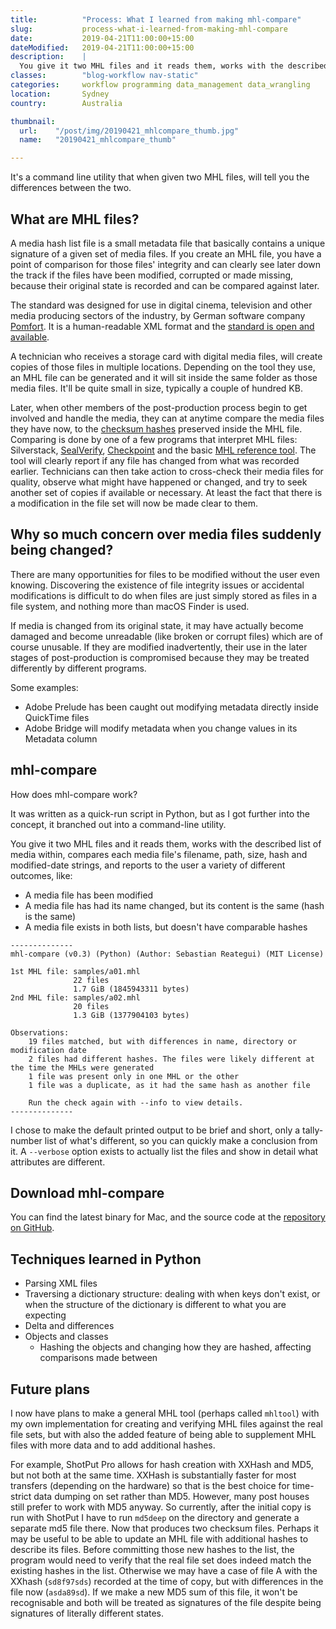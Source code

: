 ```yaml
---
title:          "Process: What I learned from making mhl-compare"
slug:           process-what-i-learned-from-making-mhl-compare
date:           2019-04-21T11:00:00+15:00
dateModified:   2019-04-21T11:00:00+15:00
description:    |
  You give it two MHL files and it reads them, works with the described list of media within, compares each media file's filename, path, size, hash and modified-date strings, and reports to the user a variety of different outcomes.
classes:        "blog-workflow nav-static"
categories:     workflow programming data_management data_wrangling
location:       Sydney
country:        Australia

thumbnail:
  url:    "/post/img/20190421_mhlcompare_thumb.jpg"
  name:   "20190421_mhlcompare_thumb"

---
```


It's a command line utility that when given two MHL files, will tell you the differences between the two.

## What are MHL files?

A media hash list file is a small metadata file that basically contains a unique signature of a given set of media files. If you create an MHL file, you have a point of comparison for those files' integrity and can clearly see later down the track if the files have been modified, corrupted or made missing, because their original state is recorded and can be compared against later.

The standard was designed for use in digital cinema, television and other media producing sectors of the industry, by German software company [Pomfort](https://pomfort.com). It is a human-readable XML format and the [standard is open and available](https://mediahashlist.org).

A technician who receives a storage card with digital media files, will create copies of those files in multiple locations. Depending on the tool they use, an MHL file can be generated and it will sit inside the same folder as those media files. It'll be quite small in size, typically a couple of hundred KB.

Later, when other members of the post-production process begin to get involved and handle the media, they can at anytime compare the media files they have now, to the [checksum hashes](https://en.wikipedia.org/wiki/Checksum) preserved inside the MHL file. Comparing is done by one of a few programs that interpret MHL files: Silverstack, [SealVerify](http://pomfort.com/sealverify/), [Checkpoint](https://hedge.video/checkpoint) and the basic [MHL reference tool](https://mediahashlist.org/reference-implementation/). The tool will clearly report if any file has changed from what was recorded earlier. Technicians can then take action to cross-check their media files for quality, observe what might have happened or changed, and try to seek another set of copies if available or necessary. At least the fact that there is a modification in the file set will now be made clear to them.

## Why so much concern over media files suddenly being changed?

There are many opportunities for files to be modified without the user even knowing. Discovering the existence of file integrity issues or accidental modifications is difficult to do when files are just simply stored as files in a file system, and nothing more than macOS Finder is used.

If media is changed from its original state, it may have actually become damaged and become unreadable (like broken or corrupt files) which are of course unusable. If they are modified inadvertently, their use in the later stages of post-production is compromised because they may be treated differently by different programs.

Some examples:
- Adobe Prelude has been caught out modifying metadata directly inside QuickTime files
- Adobe Bridge will modify metadata when you change values in its Metadata column

## mhl-compare

How does mhl-compare work?

It was written as a quick-run script in Python, but as I got further into the concept, it branched out into a command-line utility.

You give it two MHL files and it reads them, works with the described list of media within, compares each media file's filename, path, size, hash and modified-date strings, and reports to the user a variety of different outcomes, like:

* A media file has been modified
* A media file has had its name changed, but its content is the same (hash is the same)
* A media file exists in both lists, but doesn't have comparable hashes

```
--------------
mhl-compare (v0.3) (Python) (Author: Sebastian Reategui) (MIT License)

1st MHL file: samples/a01.mhl
              22 files
              1.7 GiB (1845943311 bytes)
2nd MHL file: samples/a02.mhl
              20 files
              1.3 GiB (1377904103 bytes)

Observations:
    19 files matched, but with differences in name, directory or modification date
    2 files had different hashes. The files were likely different at the time the MHLs were generated
    1 file was present only in one MHL or the other
    1 file was a duplicate, as it had the same hash as another file

    Run the check again with --info to view details.
--------------
```

I chose to make the default printed output to be brief and short, only a tally-number list of what's different, so you can quickly make a conclusion from it. A `--verbose` option exists to actually list the files and show in detail what attributes are different.

## Download mhl-compare

You can find the latest binary for Mac, and the source code at the [repository on GitHub](https://github.com/seb26/mhl-compare).

## Techniques learned in Python

* Parsing XML files
* Traversing a dictionary structure: dealing with when keys don't exist, or when the structure of the dictionary is different to what you are expecting
* Delta and differences
* Objects and classes
  * Hashing the objects and changing how they are hashed, affecting comparisons made between


## Future plans

I now have plans to make a general MHL tool (perhaps called `mhltool`) with my own implementation for creating and verifying MHL files against the real file sets, but with also the added feature of being able to supplement MHL files with more data and to add additional hashes.

For example, ShotPut Pro allows for hash creation with XXHash and MD5, but not both at the same time. XXHash is substantially faster for most transfers (depending on the hardware) so that is the best choice for time-strict data dumping on set rather than MD5. However, many post houses still prefer to work with MD5 anyway. So currently, after the initial copy is run with ShotPut I have to run `md5deep` on the directory and generate a separate md5 file there. Now that produces two checksum files. Perhaps it may be useful to be able to update an MHL file with additional hashes to describe its files. Before committing those new hashes to the list, the program would need to verify that the real file set does indeed match the existing hashes in the list. Otherwise we may have a case of file A with the XXhash (`sd8f97sds`) recorded at the time of copy, but with differences in the file now (`asda89sd`). If we make a new MD5 sum of this file, it won't be recognisable and both will be treated as signatures of the file despite being signatures of literally different states.
